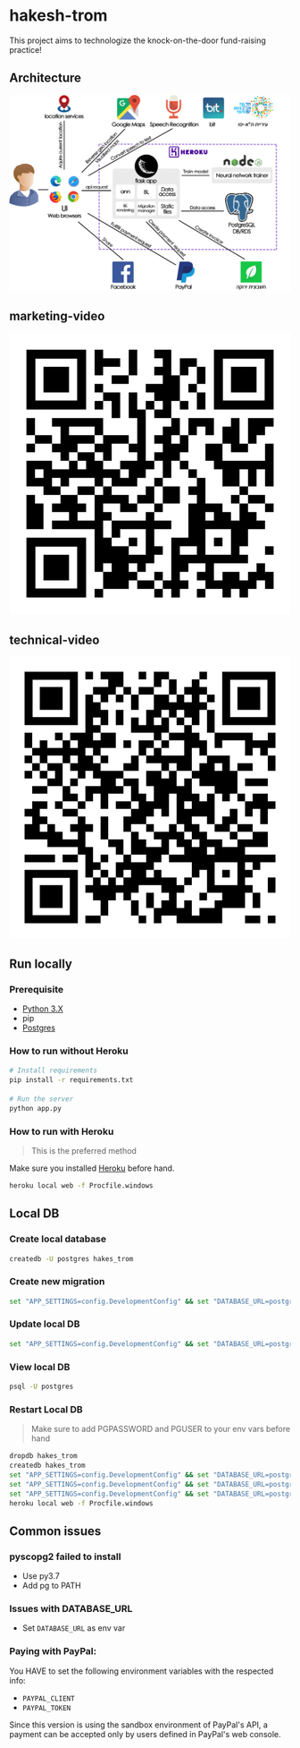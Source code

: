 # hakesh-trom
This project aims to technologize the knock-on-the-door fund-raising practice!

## Architecture
![Architecture](documentation/Architecture.png)

## marketing-video
![marketing](documentation/QrMarketingVideo.png)

## technical-video
![technical](documentation/QrTechnicalVideo.png)

## Run locally

### Prerequisite

* [Python 3.X](https://www.python.org/downloads/windows/)
* pip
* [Postgres](https://www.enterprisedb.com/downloads/postgres-postgresql-downloads#windows)

### How to run without Heroku

```bash
# Install requirements
pip install -r requirements.txt

# Run the server
python app.py
```

### How to run with Heroku

> This is the preferred method

Make sure you installed [Heroku](https://cli-assets.heroku.com/heroku-x64.exe) before hand.

```bash
heroku local web -f Procfile.windows
```

## Local DB

### Create local database
```bash
createdb -U postgres hakes_trom
```

### Create new migration
```bash
set "APP_SETTINGS=config.DevelopmentConfig" && set "DATABASE_URL=postgresql://localhost/hakes_trom?user=postgres&password=Aa123456" && python manage.py db migrate
```

### Update local DB
```bash
set "APP_SETTINGS=config.DevelopmentConfig" && set "DATABASE_URL=postgresql://localhost/hakes_trom?user=postgres&password=Aa123456" && python manage.py db upgrade 
```

### View local DB
```bash
psql -U postgres
```

### Restart Local DB
> Make sure to add PGPASSWORD and PGUSER to your env vars before hand

```bash
dropdb hakes_trom
createdb hakes_trom
set "APP_SETTINGS=config.DevelopmentConfig" && set "DATABASE_URL=postgresql://localhost/hakes_trom?user=postgres&password=Aa123456" && python manage.py db upgrade 
set "APP_SETTINGS=config.DevelopmentConfig" && set "DATABASE_URL=postgresql://localhost/hakes_trom?user=postgres&password=Aa123456" && python manage.py db migrate
set "APP_SETTINGS=config.DevelopmentConfig" && set "DATABASE_URL=postgresql://localhost/hakes_trom?user=postgres&password=Aa123456" && python manage.py db upgrade 
heroku local web -f Procfile.windows
```

## Common issues

### pyscopg2 failed to install
* Use py3.7
* Add pg to PATH

### Issues with DATABASE_URL
* Set `DATABASE_URL` as env var

### Paying with PayPal:
You HAVE to set the following environment variables with the respected info:
* `PAYPAL_CLIENT`
* `PAYPAL_TOKEN`

Since this version is using the sandbox environment of PayPal's API, a payment can be accepted only by users defined in PayPal's web console.
